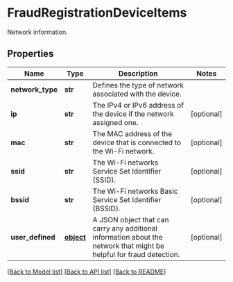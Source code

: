 # FraudRegistrationDeviceItems

Network information.
## Properties
Name | Type | Description | Notes
------------ | ------------- | ------------- | -------------
**network_type** | **str** | Defines the type of network associated with the device. | 
**ip** | **str** | The IPv4 or IPv6 address of the device if the network assigned one. | [optional] 
**mac** | **str** | The MAC address of the device that is connected to the Wi-Fi network. | [optional] 
**ssid** | **str** | The Wi-Fi networks Service Set Identifier (SSID). | [optional] 
**bssid** | **str** | The Wi-Fi networks Basic Service Set Identifier (BSSID). | [optional] 
**user_defined** | [**object**](.md) | A JSON object that can carry any additional information about the network that might be helpful for fraud detection. | [optional] 

[[Back to Model list]](../README.md#documentation-for-models) [[Back to API list]](../README.md#documentation-for-api-endpoints) [[Back to README]](../README.md)


